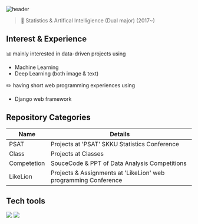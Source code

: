 ![header](https://capsule-render.vercel.app/api?type=Rect&color=timeGradient&height=70&section=header&text=SeoYoung's&nbsp;Data&nbsp;Analysis&nbsp;projects&fontSize=40)
> :love_letter: Statistics &
> Artifical Intelligience (Dual major) (2017~)

## Interest & Experience
:bar_chart: mainly interested in data-driven projects using
- Machine Learning 
- Deep Learning (both image & text)
 
:pencil2: having short web programming experiences using
- Django web framework

## Repository Categories
| Name | Details |
| ------ | ------ |
| PSAT | Projects at 'PSAT' SKKU Statistics Conference |
| Class | Projects at Classes |
| Competetion | SouceCode & PPT of Data Analysis Competitions|
| LikeLion | Projects & Assignments at 'LikeLion' web programming Conference |

## Tech tools
<img src="https://img.shields.io/badge/R-276DC3?style=flat-square&logo=R&logoColor=white"/></a>
<img src="https://img.shields.io/badge/Python-3766AB?style=flat-square&logo=Python&logoColor=white"/></a>
